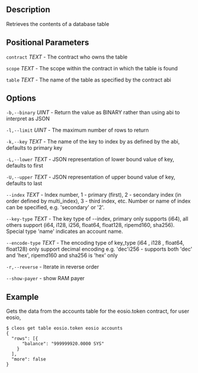 ## Description

Retrieves the contents of a database table

## Positional Parameters
`contract` _TEXT_ - The contract who owns the table

`scope` _TEXT_ - The scope within the contract in which the table is found

`table` _TEXT_ - The name of the table as specified by the contract abi

## Options
`-b,--binary` _UINT_ - Return the value as BINARY rather than using abi to interpret as JSON

`-l,--limit` _UINT_ - The maximum number of rows to return

`-k,--key` _TEXT_ - The name of the key to index by as defined by the abi, defaults to primary key

`-L,--lower` _TEXT_ - JSON representation of lower bound value of key, defaults to first

`-U,--upper` _TEXT_ - JSON representation of upper bound value  of key, defaults to last

`--index` _TEXT_ - Index number, 1 - primary (first), 2 - secondary index (in order defined by multi_index), 3 - third index, etc. Number or name of index can be specified, e.g. 'secondary' or '2'.

`--key-type` _TEXT_ - The key type of --index, primary only supports (i64), all others support (i64, i128, i256, float64, float128, ripemd160, sha256). Special type 'name' indicates an account name.

`--encode-type` _TEXT_ - The encoding type of key_type (i64 , i128 , float64, float128) only support decimal encoding e.g. 'dec'i256 - supports both 'dec' and 'hex', ripemd160 and sha256 is 'hex' only

`-r,--reverse` - Iterate in reverse order

`--show-payer` - show RAM payer

## Example

Gets the data from the accounts table for the eosio.token contract, for user eosio,

```shell
$ cleos get table eosio.token eosio accounts
{
  "rows": [{
      "balance": "999999920.0000 SYS"
    }
  ],
  "more": false
}

```
